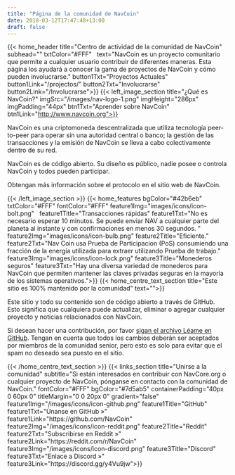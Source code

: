 ```yaml
---
title: "Página de la comunidad de NavCoin"
date: 2018-03-12T17:47:48+13:00
draft: false
---
```

{{< home_header
    title="Centro de actividad de la comunidad de NavCoin"
    subhead=""
    txtColor="#FFF"
    text="NavCoin es un proyecto comunitario que permite a cualquier usuario contribuir de diferentes maneras. Esta página los ayudará a conocer la gama de proyectos de NavCoin y cómo pueden involucrarse."
    button1Txt="Proyectos Actuales"
    button1Link="/projectos/"
    button2Txt="Involucrarse"
    button2Link="/Involucrarse">}}
{{< left_image_section
    title="¿Qué es NavCoin?"
    imgSrc="/images/nav-logo-1.png"
    imgHeight="286px"
    imgPadding="44px"
    btn1Txt="Aprender sobre NavCoin"
    btn1Link="http://www.navcoin.org">}}
    <p>NavCoin es una criptomoneda descentralizada que utiliza tecnología peer-to-peer para operar sin una autoridad central o banco; la gestión de las transacciones y la emisión de NavCoin se lleva a cabo colectivamente dentro de su red.</p>
    <p>NavCoin es de código abierto. Su diseño es público, nadie posee o controla NavCoin y todos pueden participar.</p>
    <p>Obtengan más información sobre el protocolo en el sitio web de NavCoin.</p>
{{< /left_image_section >}}
{{< home_features
    bgColor="#42b6eb"
    txtColor="#FFF"
    fontColor="#FFF"
    feature1Img="images/icons/icon-bolt.png"
    feature1Title="Transacciones rápidas"
    feature1Txt="No es necesario esperar 10 minutos. Se puede enviar NAV a cualquier parte del planeta al instante y con confirmaciones en menos 30 segundos.
"
    feature2Img="images/icons/icon-bulb.png"
    feature2Title="Eficiente."
    feature2Txt="Nav Coin usa Prueba de Participacion (PoS) consumiendo una fracción de la energía utilizada para extraer utilizando Prueba de trabajo."
    feature3Img="images/icons/icon-lock.png"
    feature3Title="Monederos seguros"
    feature3Txt="Hay una diversa variedad de monederos para NavCoin que permiten mantener las claves privadas seguras en la mayoría de los sistemas operativos.">}}
{{< home_centre_text_section
    title="Este sitio es 100% mantenido por la comunidad"
    text="">}}
<p>Este sitio y todo su contenido son de código abierto a través de GitHub. Esto significa que cualquiera puede actualizar, eliminar o agregar cualquier proyecto y noticias relacionados con NavCoin.
<p> Si desean hacer una contribución, por favor <a href="https://github.com/NAVCoin/nav-community-site"> sigan el archivo Léame en GitHub</a>. Tengan en cuenta que todos los cambios deberán ser aceptados por miembros de la comunidad senior, pero esto es solo para evitar que el spam no deseado sea puesto en el sitio.</p>
{{< /home_centre_text_section >}}
{{< links_section
    title="Unirse a la comunidad"
    subtitle="Si están interesados en contribuir con NavCore.org o cualquier proyecto de NavCoin, pónganse en contacto con la comunidad de NavCoin."
    fontColor="#FFF"
    bgColor="#7d5ab5"
    containerPadding="40px 0 60px 0"
    titleMargin="0 0 20px 0"
    gradient="false"
    feature1Img="/images/icons/icon-github.png"
    feature1Title="GitHub"
    feature1Txt="Únanse en GitHub »"
    feature1Link="https://github.com/NavCoin"
    feature2Img="/images/icons/icon-reddit.png"
    feature2Title="Reddit"
    feature2Txt="Subscribirse en Reddit »"
    feature2Link="https://reddit.com/r/NavCoin"
    feature3Img="/images/icons/icon-discord.png"
    feature3Title="Discord"
    feature3Txt="Enlace a Discord »"
    feature3Link="https://discord.gg/y4Vu9jw">}}
